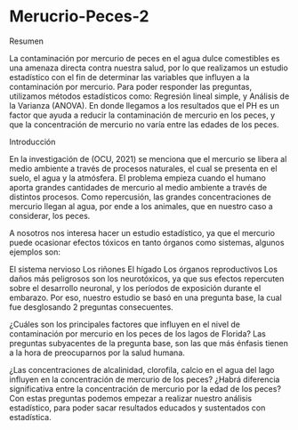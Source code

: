 # Merucrio-Peces-2

Resumen

La contaminación por mercurio de peces en el agua dulce comestibles es una amenaza directa contra nuestra salud, por lo que realizamos un estudio estadístico con el fin de determinar las variables que influyen a la contaminación por mercurio. Para poder responder las preguntas, utilizamos métodos estadísticos como: Regresión lineal simple, y Análisis de la Varianza (ANOVA). En donde llegamos a los resultados que el PH es un factor que ayuda a reducir la contaminación de mercurio en los peces, y que la concentración de mercurio no varía entre las edades de los peces.

Introducción

En la investigación de (OCU, 2021) se menciona que el mercurio se libera al medio ambiente a través de procesos naturales, el cual se presenta en el suelo, el agua y la atmósfera. El problema empieza cuando el humano aporta grandes cantidades de mercurio al medio ambiente a través de distintos procesos. Como repercusión, las grandes concentraciones de mercurio llegan al agua, por ende a los animales, que en nuestro caso a considerar, los peces.

A nosotros nos interesa hacer un estudio estadístico, ya que el mercurio puede ocasionar efectos tóxicos en tanto órganos como sistemas, algunos ejemplos son:

El sistema nervioso
Los riñones
El hígado
Los órganos reproductivos
Los daños más peligrosos son los neurotóxicos, ya que sus efectos repercuten sobre el desarrollo neuronal, y los períodos de exposición durante el embarazo. Por eso, nuestro estudio se basó en una pregunta base, la cual fue desglosando 2 preguntas consecuentes.

¿Cuáles son los principales factores que influyen en el nivel de contaminación por mercurio en los peces de los lagos de Florida?
Las preguntas subyacentes de la pregunta base, son las que más énfasis tienen a la hora de preocuparnos por la salud humana.

¿Las concentraciones de alcalinidad, clorofila, calcio en el agua del lago influyen en la concentración de mercurio de los peces?
¿Habrá diferencia significativa entre la concentración de mercurio por la edad de los peces?
Con estas preguntas podemos empezar a realizar nuestro análisis estadístico, para poder sacar resultados educados y sustentados con estadística.
